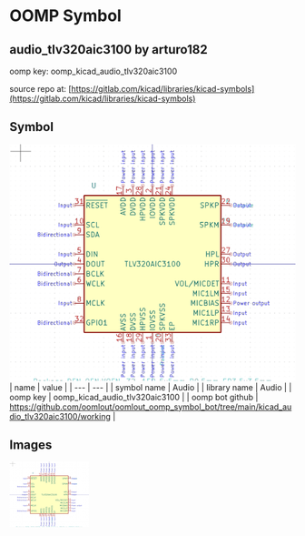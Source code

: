 # OOMP Symbol  
## audio_tlv320aic3100  by arturo182  
  
oomp key: oomp_kicad_audio_tlv320aic3100  
  
source repo at: [https://gitlab.com/kicad/libraries/kicad-symbols](https://gitlab.com/kicad/libraries/kicad-symbols)  
## Symbol  
  
[![working.png](working_600.png)](working.png)  
| name | value | 
| --- | --- | 
| symbol name | Audio | 
| library name | Audio | 
| oomp key | oomp_kicad_audio_tlv320aic3100 | 
| oomp bot github | https://github.com/oomlout/oomlout_oomp_symbol_bot/tree/main/kicad_audio_tlv320aic3100/working | 
## Images  
  
[![working.png](working_140.png)](working.png)  
